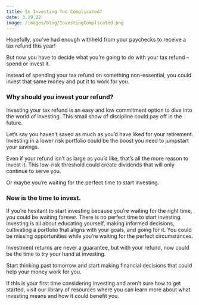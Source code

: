 ```yaml
---
title: Is Investing Too Complicated?
date: 3.19.22
image: /images/blog/InvestingComplicated.png
---
```


Hopefully, you’ve had enough withheld from your paychecks to receive a tax refund this year!

But now you have to decide what you’re going to do with your tax refund – spend or invest it.

Instead of spending your tax refund on something non-essential, you could invest that same money and put it to work for you.

### Why should you invest your refund?

Investing your tax refund is an easy and low commitment option to dive into the world of investing. This small show of discipline could pay off in the future.

Let’s say you haven’t saved as much as you’d have liked for your retirement. Investing in a lower risk portfolio could be the boost you need to jumpstart your savings.

Even if your refund isn’t as large as you’d like, that’s all the more reason to invest it. This low-risk threshold could create dividends that will only continue to serve you.

Or maybe you’re waiting for the perfect time to start investing.


### Now is the time to invest.

If you’re hesitant to start investing because you’re waiting for the right time, you could be waiting forever. There is no perfect time to start investing. Investing is all about educating yourself, making informed decisions, cultivating a portfolio that aligns with your goals, and going for it. You could be missing opportunities while you’re waiting for the perfect circumstances.

Investment returns are never a guarantee, but with your refund, now could be the time to try your hand at investing.

Start thinking past tomorrow and start making financial decisions that could help your money work for you.

If this is your first time considering investing and aren’t sure how to get started, visit our library of resources where you can learn more about what investing means and how it could benefit you.
